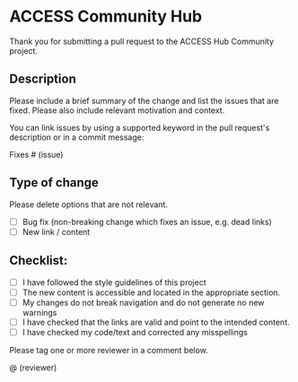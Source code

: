 # ACCESS Community Hub 

Thank you for submitting a pull request to the ACCESS Hub Community project. 

## Description

Please include a brief summary of the change and list the issues that are fixed.
Please also include relevant motivation and context.

You can link issues by using a supported keyword in the pull request's description or in a commit message:

Fixes # (issue)

## Type of change

Please delete options that are not relevant.

- [ ] Bug fix (non-breaking change which fixes an issue, e.g. dead links)
- [ ] New link / content

## Checklist:

- [ ] I have followed the style guidelines of this project
- [ ] The new content is accessible and located in the appropriate section.
- [ ] My changes do not break navigation and do not generate no new warnings
- [ ] I have checked that the links are valid and point to the intended content.
- [ ] I have checked my code/text and corrected any misspellings

Please tag one or more reviewer in a comment below.

@ (reviewer)
